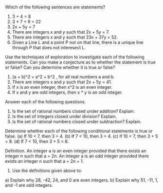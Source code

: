 Which of the following sentences are statements?

1. 3 + 4 = 8
2. 3 * 7 + 9 = 22
3. 2x + 5y = 7
4. There are integers x and y such that 2x + 5y = 7.
5. There are integers x and y such that 23x + 37y = 52.
6. Given a Line L and a point P not on that line, there is a unique line through P that does not interesect L.


Use the techniques of exploration to investigate each of the following statements.
Can you make a conjecture as to whether the statement is true or false? Can you
determine whether it is true or false?

1. (a + b)^2 = a^2 + b^2 , for all real numbers a and b.
2. There are integers x and y such that 2x + 5y = 41.
3. If x is an even integer, then x^2 is an even integer.
4. If x and y are odd integers, then x * y is an odd integer.


Answer each of the following questions.

1. Is the set of rational numbers closed under addition? Explain.
2. Is the set of integers closed under division? Explain.
3. Is the set of rational numbers closed under subtraction? Explain.


Determine whether each of the following conditional statements is true or false.
(a) If 10 < 7, then 3 = 4.
(b) If 7 < 10, then 3 = 4.
(c) If 10 < 7, then 3 + 5 = 8.
(d) If 7 < 10, then 3 + 5 = 8.


Definition. An integer a is an even integer provided that there exists an
integer n such that a = 2n. An integer a is an odd integer provided there
exists an integer n such that a = 2n + 1.

1. Use the definitions given above to:

a) Explain why 28, -42, 24, and 0 are even integers.
b) Explain why 51, -11, 1, and -1 are odd integers.
